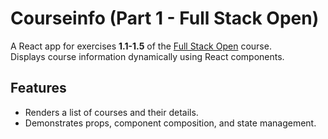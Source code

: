 # Courseinfo (Part 1 - Full Stack Open)

A React app for exercises **1.1-1.5** of the [Full Stack Open](https://fullstackopen.com) course.  
Displays course information dynamically using React components.

## Features
- Renders a list of courses and their details.
- Demonstrates props, component composition, and state management.